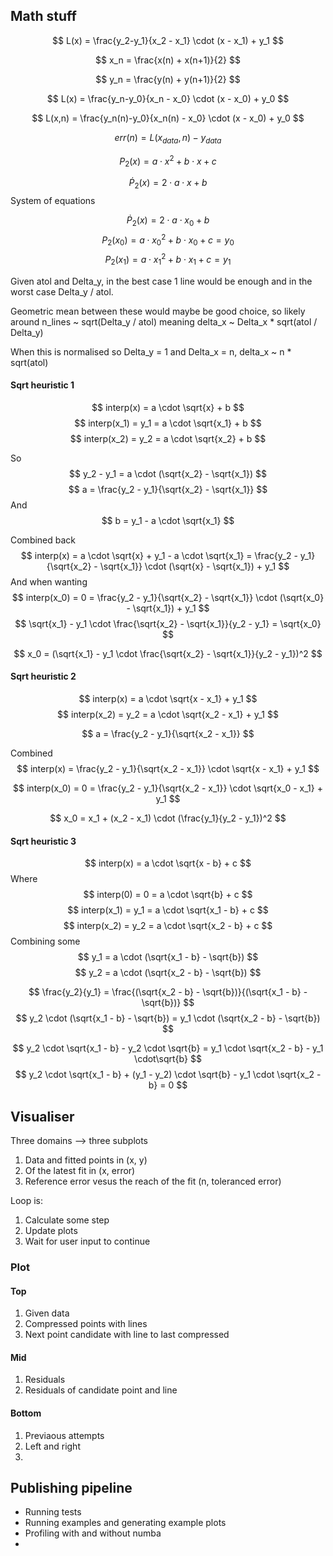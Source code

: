 ## Math stuff

$$
L(x) = \frac{y_2-y_1}{x_2 - x_1} \cdot (x - x_1) + y_1
$$

$$
x_n = \frac{x(n) + x(n+1)}{2}
$$

$$
y_n = \frac{y(n) + y(n+1)}{2}
$$

$$
L(x) = \frac{y_n-y_0}{x_n - x_0} \cdot (x - x_0) + y_0
$$

$$
L(x,n) = \frac{y_n(n)-y_0}{x_n(n) - x_0} \cdot (x - x_0) + y_0
$$

$$
err(n) = L(x_{data},n) - y_{data}
$$

$$
P_2(x) = a \cdot x^2 + b \cdot x + c
$$

$$
\dot{P}_2(x) = 2 \cdot a \cdot x + b
$$
System of equations

$$
\dot{P}_2(x) = 2 \cdot a \cdot x_0 + b
$$
$$
P_2(x_0) = a \cdot x_0^2 + b \cdot x_0 + c = y_0
$$
$$
P_2(x_1) = a \cdot x_1^2 + b \cdot x_1 + c = y_1
$$


Given atol and Delta_y, 
in the best case 1 line would be enough 
and in the worst case Delta_y / atol.

Geometric mean between these would maybe be good choice,
so likely around n_lines ~ sqrt(Delta_y / atol)
meaning delta_x ~ Delta_x * sqrt(atol / Delta_y)

When this is normalised so Delta_y = 1 and Delta_x = n,
delta_x ~ n * sqrt(atol)

#### Sqrt heuristic 1

$$
interp(x) = a \cdot \sqrt{x} + b
$$
$$
interp(x_1) = y_1 = a \cdot \sqrt{x_1} + b
$$
$$
interp(x_2) = y_2 = a \cdot \sqrt{x_2} + b
$$

So
$$
y_2 - y_1 = a \cdot (\sqrt{x_2} - \sqrt{x_1})
$$
$$
a = \frac{y_2 - y_1}{\sqrt{x_2} - \sqrt{x_1}}
$$
And
$$
b = y_1 - a \cdot \sqrt{x_1}
$$

Combined back
$$ 
interp(x) = a \cdot \sqrt{x} + y_1 - a \cdot \sqrt{x_1}
 = \frac{y_2 - y_1}{\sqrt{x_2} - \sqrt{x_1}} \cdot (\sqrt{x} - \sqrt{x_1}) + y_1
$$
And when wanting
$$
interp(x_0) = 0 = \frac{y_2 - y_1}{\sqrt{x_2} - \sqrt{x_1}} \cdot (\sqrt{x_0} - \sqrt{x_1}) + y_1
$$
$$
\sqrt{x_1} - y_1 \cdot \frac{\sqrt{x_2} - \sqrt{x_1}}{y_2 - y_1} = \sqrt{x_0}
$$

$$
x_0 = (\sqrt{x_1} - y_1 \cdot \frac{\sqrt{x_2} - \sqrt{x_1}}{y_2 - y_1})^2
$$

#### Sqrt heuristic 2

$$
interp(x) = a \cdot \sqrt{x - x_1} + y_1
$$
$$
interp(x_2) = y_2 = a \cdot \sqrt{x_2 - x_1} + y_1
$$

$$
a = \frac{y_2 - y_1}{\sqrt{x_2 - x_1}}
$$

Combined
$$
interp(x) = \frac{y_2 - y_1}{\sqrt{x_2 - x_1}} \cdot \sqrt{x - x_1} + y_1
$$

$$
interp(x_0) = 0 = \frac{y_2 - y_1}{\sqrt{x_2 - x_1}} \cdot \sqrt{x_0 - x_1} + y_1
$$

$$
x_0 = x_1 + (x_2 - x_1) \cdot (\frac{y_1}{y_2 - y_1})^2
$$

#### Sqrt heuristic 3

$$ 
interp(x) = a \cdot \sqrt{x - b} + c
$$
Where
$$ 
interp(0) = 0 = a \cdot \sqrt{b} + c
$$
$$ 
interp(x_1) = y_1 = a \cdot \sqrt{x_1 - b} + c
$$
$$ 
interp(x_2) = y_2 = a \cdot \sqrt{x_2 - b} + c
$$
Combining some
$$ 
y_1 = a \cdot (\sqrt{x_1 - b} - \sqrt{b})
$$
$$ 
y_2 = a \cdot (\sqrt{x_2 - b} - \sqrt{b})
$$

$$ 
\frac{y_2}{y_1} = \frac{(\sqrt{x_2 - b} - \sqrt{b})}{(\sqrt{x_1 - b} - \sqrt{b})}
$$
$$ 
y_2 \cdot (\sqrt{x_1 - b} - \sqrt{b}) = y_1 \cdot (\sqrt{x_2 - b} - \sqrt{b})
$$

$$ 
y_2 \cdot \sqrt{x_1 - b} - y_2 \cdot \sqrt{b} = y_1 \cdot \sqrt{x_2 - b} - y_1 \cdot\sqrt{b}
$$
$$ 
y_2 \cdot \sqrt{x_1 - b} + (y_1 - y_2) \cdot \sqrt{b} - y_1 \cdot \sqrt{x_2 - b} = 0
$$

## Visualiser

Three domains --> three subplots
1. Data and fitted points in (x, y)
2. Of the latest fit in (x, error)
3. Reference error vesus the reach of the fit (n, toleranced error)


Loop is:
1. Calculate some step
2. Update plots
3. Wait for user input to continue

### Plot


#### Top

1. Given data
2. Compressed points with lines
3. Next point candidate with line to last compressed


#### Mid

1. Residuals
2. Residuals of candidate point and line


#### Bottom

1. Previaous attempts
2. Left and right
3. 


## Publishing pipeline

- Running tests
- Running examples and generating example plots
- Profiling with and without numba
- 